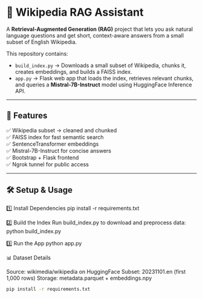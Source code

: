 # 📖 Wikipedia RAG Assistant

A **Retrieval-Augmented Generation (RAG)** project that lets you ask natural language questions and get short, context-aware answers from a small subset of English Wikipedia.

This repository contains:
- `build_index.py` → Downloads a small subset of Wikipedia, chunks it, creates embeddings, and builds a FAISS index.
- `app.py` → Flask web app that loads the index, retrieves relevant chunks, and queries a **Mistral-7B-Instruct** model using HuggingFace Inference API.

---

## 🚀 Features
✅ Wikipedia subset → cleaned and chunked  
✅ FAISS index for fast semantic search  
✅ SentenceTransformer embeddings  
✅ Mistral-7B-Instruct for concise answers  
✅ Bootstrap + Flask frontend  
✅ Ngrok tunnel for public access  

---

## 🛠️ Setup & Usage

1️⃣ Install Dependencies
pip install -r requirements.txt

2️⃣ Build the Index
Run build_index.py to download and preprocess data:
python build_index.py

3️⃣ Run the App
python app.py

📊 Dataset Details

Source: wikimedia/wikipedia on HuggingFace
Subset: 20231101.en (first 1,000 rows)
Storage: metadata.parquet + embeddings.npy




```bash
pip install -r requirements.txt
